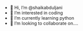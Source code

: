 - 👋 Hi, I’m @shaikabduljani
- 👀 I’m interested in coding
- 🌱 I’m currently learning python 
- 💞️ I’m looking to collaborate on....

<!---
shaikabduljani/shaikabduljani is a ✨ special ✨ repository because its `README.md` (this file) appears on your GitHub profile.
You can click the Preview link to take a look at your changes.
--->
